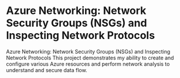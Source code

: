 # Azure Networking: Network Security Groups (NSGs) and Inspecting Network Protocols
Azure Networking: Network Security Groups (NSGs) and Inspecting Network Protocols
This project demonstrates my ability to create and configure various Azure resources and perform network analysis to understand and secure data flow.
